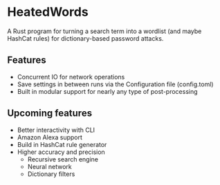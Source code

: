 # HeatedWords
A Rust program for turning a search term into a wordlist (and maybe HashCat rules) for dictionary-based password attacks.

## Features
* Concurrent IO for network operations
* Save settings in between runs via the Configuration file (config.toml)
* Built in modular support for nearly any type of post-processing  

## Upcoming features
* Better interactivity with CLI
* Amazon Alexa support
* Build in HashCat rule generator
* Higher accuracy and precision
  * Recursive search engine
  * Neural network
  * Dictionary filters
